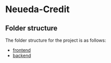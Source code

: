 # Neueda-Credit


## Folder structure

The folder structure for the project is as follows:

- [frontend](./frontend/)
- [backend](./backend/)
